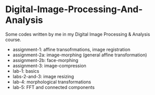 # Digital-Image-Processing-And-Analysis
Some codes written by me in my Digital Image Processing &amp; Analysis course.
- assignment-1: affine transofrmations, image registration
- assignment-2a: image-morphing (general affine transformation)
- assignment-2b: face-morphing
- assignment-3: image-compression
- lab-1: basics
- labs-2-and-3: image resizing
- lab-4: morphological transformations
- lab-5: FFT and connected components
